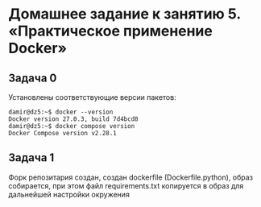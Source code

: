 # Домашнее задание к занятию 5. «Практическое применение Docker»

## Задача 0 ##

Установлены соответствующие версии пакетов:
```
damir@dz5:~$ docker --version
Docker version 27.0.3, build 7d4bcd8
damir@dz5:~$ docker compose version
Docker Compose version v2.28.1
```

## Задача 1 ##

Форк репозитария создан, создан dockerfile (Dockerfile.python), образ собирается, при этом файл requirements.txt копируется в образ для дальнейшей настройки окружения
